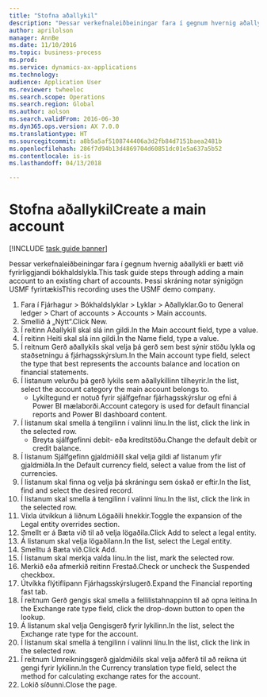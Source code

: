 ```yaml
--- 
title: "Stofna aðallykil"
description: "Þessar verkefnaleiðbeiningar fara í gegnum hvernig aðallykli er bætt við fyrirliggjandi bókhaldslykla."
author: aprilolson
manager: AnnBe
ms.date: 11/10/2016
ms.topic: business-process
ms.prod: 
ms.service: dynamics-ax-applications
ms.technology: 
audience: Application User
ms.reviewer: twheeloc
ms.search.scope: Operations
ms.search.region: Global
ms.author: aolson
ms.search.validFrom: 2016-06-30
ms.dyn365.ops.version: AX 7.0.0
ms.translationtype: HT
ms.sourcegitcommit: a8b5a5af5108744406a3d2fb84d7151baea2481b
ms.openlocfilehash: 286f7d94b13d4869704d60851dc01e5a637a5b52
ms.contentlocale: is-is
ms.lasthandoff: 04/13/2018

---
```

# <a name="create-a-main-account"></a><span data-ttu-id="ac8ac-103">Stofna aðallykil</span><span class="sxs-lookup"><span data-stu-id="ac8ac-103">Create a main account</span></span>

[!INCLUDE [task guide banner](../../includes/task-guide-banner.md)]

<span data-ttu-id="ac8ac-104">Þessar verkefnaleiðbeiningar fara í gegnum hvernig aðallykli er bætt við fyrirliggjandi bókhaldslykla.</span><span class="sxs-lookup"><span data-stu-id="ac8ac-104">This task guide steps through adding a main account to an existing chart of accounts.</span></span> <span data-ttu-id="ac8ac-105">Þessi skráning notar sýnigögn USMF fyrirtækis</span><span class="sxs-lookup"><span data-stu-id="ac8ac-105">This recording uses the USMF demo company.</span></span>  

1. <span data-ttu-id="ac8ac-106">Fara í Fjárhagur > Bókhaldslyklar > Lyklar > Aðallyklar.</span><span class="sxs-lookup"><span data-stu-id="ac8ac-106">Go to General ledger > Chart of accounts > Accounts > Main accounts.</span></span>
2. <span data-ttu-id="ac8ac-107">Smellið á „Nýtt“.</span><span class="sxs-lookup"><span data-stu-id="ac8ac-107">Click New.</span></span>
3. <span data-ttu-id="ac8ac-108">Í reitinn Aðallykill skal slá inn gildi.</span><span class="sxs-lookup"><span data-stu-id="ac8ac-108">In the Main account field, type a value.</span></span>
4. <span data-ttu-id="ac8ac-109">Í reitinn Heiti skal slá inn gildi.</span><span class="sxs-lookup"><span data-stu-id="ac8ac-109">In the Name field, type a value.</span></span>
5. <span data-ttu-id="ac8ac-110">Í reitnum Gerð aðallykils skal velja þá gerð sem best sýnir stöðu lykla og staðsetningu á fjárhagsskýrslum.</span><span class="sxs-lookup"><span data-stu-id="ac8ac-110">In the Main account type field, select the type that best represents the accounts balance and location on financial statements.</span></span>
6. <span data-ttu-id="ac8ac-111">Í listanum velurðu þá gerð lykils sem aðallykillinn tilheyrir.</span><span class="sxs-lookup"><span data-stu-id="ac8ac-111">In the list, select the account category the main account belongs to.</span></span>
    * <span data-ttu-id="ac8ac-112">Lykiltegund er notuð fyrir sjálfgefnar fjárhagsskýrslur og efni á Power BI mælaborði.</span><span class="sxs-lookup"><span data-stu-id="ac8ac-112">Account category is used for default financial reports and Power BI dashboard content.</span></span>  
7. <span data-ttu-id="ac8ac-113">Í listanum skal smella á tengilinn í valinni línu.</span><span class="sxs-lookup"><span data-stu-id="ac8ac-113">In the list, click the link in the selected row.</span></span>
    * <span data-ttu-id="ac8ac-114">Breyta sjálfgefinni debit- eða kreditstöðu.</span><span class="sxs-lookup"><span data-stu-id="ac8ac-114">Change the default debit or credit balance.</span></span>  
8. <span data-ttu-id="ac8ac-115">Í listanum Sjálfgefinn gjaldmiðill skal velja gildi af listanum yfir gjaldmiðla.</span><span class="sxs-lookup"><span data-stu-id="ac8ac-115">In the Default currency field, select a value from the list of currencies.</span></span>
9. <span data-ttu-id="ac8ac-116">Í listanum skal finna og velja þá skráningu sem óskað er eftir.</span><span class="sxs-lookup"><span data-stu-id="ac8ac-116">In the list, find and select the desired record.</span></span>
10. <span data-ttu-id="ac8ac-117">Í listanum skal smella á tengilinn í valinni línu.</span><span class="sxs-lookup"><span data-stu-id="ac8ac-117">In the list, click the link in the selected row.</span></span>
11. <span data-ttu-id="ac8ac-118">Víxla útvíkkun á liðnum Lögaðili hnekkir.</span><span class="sxs-lookup"><span data-stu-id="ac8ac-118">Toggle the expansion of the Legal entity overrides section.</span></span>
12. <span data-ttu-id="ac8ac-119">Smellt er á Bæta við til að velja lögaðila.</span><span class="sxs-lookup"><span data-stu-id="ac8ac-119">Click Add to select a legal entity.</span></span>
13. <span data-ttu-id="ac8ac-120">Á listanum skal velja lögaðilann.</span><span class="sxs-lookup"><span data-stu-id="ac8ac-120">In the list, select the Legal entity.</span></span>
14. <span data-ttu-id="ac8ac-121">Smelltu á Bæta við.</span><span class="sxs-lookup"><span data-stu-id="ac8ac-121">Click Add.</span></span>
15. <span data-ttu-id="ac8ac-122">Í listanum skal merkja valda línu.</span><span class="sxs-lookup"><span data-stu-id="ac8ac-122">In the list, mark the selected row.</span></span>
16. <span data-ttu-id="ac8ac-123">Merkið eða afmerkið reitinn Frestað.</span><span class="sxs-lookup"><span data-stu-id="ac8ac-123">Check or uncheck the Suspended checkbox.</span></span>
17. <span data-ttu-id="ac8ac-124">Útvíkka flýtiflipann Fjárhagsskýrslugerð.</span><span class="sxs-lookup"><span data-stu-id="ac8ac-124">Expand the Financial reporting fast tab.</span></span>
18. <span data-ttu-id="ac8ac-125">Í reitnum Gerð gengis skal smella a fellilistahnappinn til að opna leitina.</span><span class="sxs-lookup"><span data-stu-id="ac8ac-125">In the Exchange rate type field, click the drop-down button to open the lookup.</span></span>
19. <span data-ttu-id="ac8ac-126">Á listanum skal velja Gengisgerð fyrir lykilinn.</span><span class="sxs-lookup"><span data-stu-id="ac8ac-126">In the list, select the Exchange rate type for the account.</span></span>
20. <span data-ttu-id="ac8ac-127">Í listanum skal smella á tengilinn í valinni línu.</span><span class="sxs-lookup"><span data-stu-id="ac8ac-127">In the list, click the link in the selected row.</span></span>
21. <span data-ttu-id="ac8ac-128">Í reitnum Umreikningsgerð gjaldmiðils skal velja aðferð til að reikna út gengi fyrir lykilinn.</span><span class="sxs-lookup"><span data-stu-id="ac8ac-128">In the Currency translation type field, select the method for calculating exchange rates for the account.</span></span>
22. <span data-ttu-id="ac8ac-129">Lokið síðunni.</span><span class="sxs-lookup"><span data-stu-id="ac8ac-129">Close the page.</span></span>


